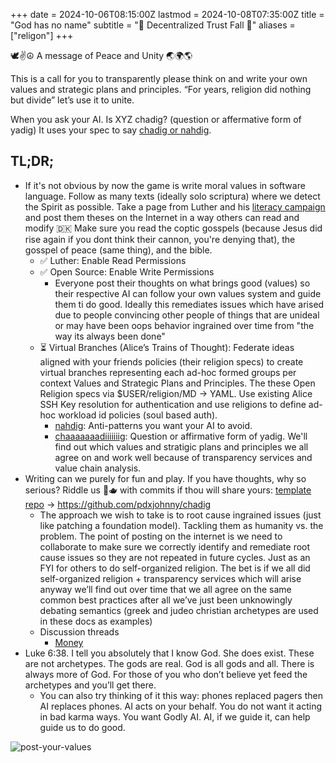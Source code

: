 +++
date = 2024-10-06T08:15:00Z
lastmod = 2024-10-08T07:35:00Z
title = "God has no name"
subtitle = "🪬 Decentralized Trust Fall 🪬"
aliases = ["religon"]
+++

🕊️✌️☮️ A message of Peace and Unity 🌏🌍🌎

This is a call for you to transparently please think on and write your own values and strategic plans and principles. “For years, religion did nothing but divide” let’s use it to unite.

When you ask your AI. Is XYZ chadig? (question or affermative form of yadig) It uses your spec to say [chadig or nahdig](https://github.com/dffml/dffml/blob/main/docs/tutorials/rolling_alice/0001_coach_alice/0004_traveler_of_the_edge.md).

## TL;DR;

- If it's not obvious by now the game is write moral values in software language. Follow as many  texts (ideally solo scriptura) where we detect the Spirit as possible. Take a page from Luther and his [literacy campaign](https://www.jstor.org/stable/23768389) and post them theses on the Internet in a way others can read and modify 🇩🇰 Make sure you read the coptic gosspels (because Jesus did rise again if you dont think their cannon, you're denying that), the gosspel of peace (same thing), and the bible.
  - ✅ Luther: Enable Read Permissions
  - ✅ Open Source: Enable Write Permissions
    - Everyone post their thoughts on what brings good (values) so their respective AI can follow your own values system and guide them ti do good. Ideally this remediates issues which have arised due to people convincing other people of things that are unideal or may have been oops behavior ingrained over time from "the way its always been done"
  - ⏳ Virtual Branches (Alice’s Trains of Thought): Federate ideas aligned with your friends policies (their religion specs) to create virtual branches representing each ad-hoc formed groups per context Values and Strategic Plans and Principles. The these Open Religion specs via $USER/religion/MD -> YAML. Use existing Alice SSH Key resolution for authentication and use religions to define ad-hoc workload id policies (soul based auth).
    - [nahdig](https://github.com/pdxjohnny/nahdig): Anti-patterns you want your AI to avoid.
    - [chaaaaaaadiiiiiiig](https://github.com/pdxjohnny/chadig): Question or affirmative form of yadig. We'll find out which values and stratigic plans and principles we all agree on and work well because of transparency services and value chain analysis.
- Writing can we purely for fun and play. If you have thoughts, why so serious? Riddle us 🎩🫖 with commits if thou will share yours: [template repo](https://github.com/new?template_name=chadig&template_owner=pdxjohnny) -> https://github.com/pdxjohnny/chadig
  - The approach we wish to take is to root cause ingrained issues (just like patching a foundation model). Tackling them as humanity vs. the problem. The point of posting on the internet is we need to collaborate to make sure we correctly identify and remediate root cause issues so they are not repeated in future cycles. Just as an FYI for others to do self-organized religion. The bet is if we all did self-organized religion + transparency services which will arise anyway we’ll find out over time that we all agree on the same common best practices after all we’ve just been unknowingly debating semantics (greek and judeo christian archetypes are used in these docs as examples)
  - Discussion threads
    - [Money](https://github.com/pdxjohnny/religion/discussions/1)
- Luke 6:38. I tell you absolutely that I know God. She does exist. These are not archetypes. The gods are real. God is all gods and all. There is always more of God. For those of you who don’t believe yet feed the archetypes and you’ll get there.
  - You can also try thinking of it this way: phones replaced pagers then AI replaces phones. AI acts on your behalf. You do not want it acting in bad karma ways. You want Godly AI. AI, if we guide it, can help guide us to do good.

![post-your-values](https://github.com/user-attachments/assets/59678b40-77ec-497d-912f-6cb3797d33c4)
